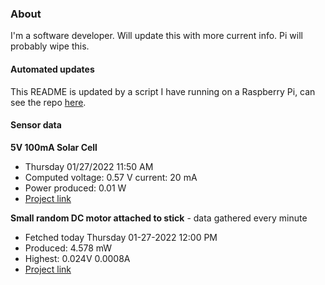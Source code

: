 ### About
I'm a software developer. Will update this with more current info. Pi will probably wipe this.

#### Automated updates
This README is updated by a script I have running on a Raspberry Pi, can see the repo [here](https://github.com/jdc-cunningham/raspi-git-repo-updater).

#### Sensor data
**5V 100mA Solar Cell**
- Thursday 01/27/2022 11:50 AM
- Computed voltage: 0.57 V current: 20 mA
- Power produced: 0.01 W
- [Project link](https://github.com/jdc-cunningham/raspisolarplotter)

**Small random DC motor attached to stick** - data gathered every minute
- Fetched today Thursday 01-27-2022 12:00 PM
- Produced: 4.578 mW
- Highest: 0.024V 0.0008A
- [Project link](https://github.com/jdc-cunningham/turbine-raspi)